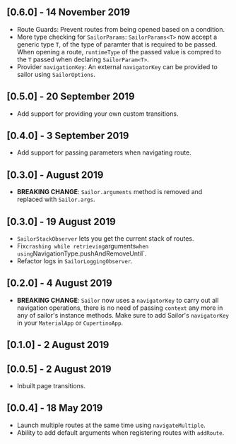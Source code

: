 ## [0.6.0] - 14 November 2019

- Route Guards: Prevent routes from being opened based on a condition.
- More type checking for `SailorParams`: `SailorParams<T>` now accept a generic type `T`, of the type of paramter that is required to be passed. When opening a route, `runtimeType` of the passed value is compred to the `T` passed when declaring `SailorParam<T>`.
- Provider `navigationKey`: An external `navigatorKey` can be provided to sailor using `SailorOptions`.

## [0.5.0] - 20 September 2019

- Add support for providing your own custom transitions.

## [0.4.0] - 3 September 2019

- Add support for passing parameters when navigating route.

## [0.3.0] - August 2019

- **BREAKING CHANGE**: `Sailor.arguments` method is removed and replaced with `Sailor.args`.

## [0.3.0] - 19 August 2019

- `SailorStackObserver` lets you get the current stack of routes.
- Fix`crashing while retrieving`arguments`when using`NavigationType.pushAndRemoveUntil`.
- Refactor logs in `SailorLoggingObserver`.

## [0.2.0] - 4 August 2019

- **BREAKING CHANGE**: `Sailor` now uses a `navigatorKey` to carry out all navigation operations, there is no need of passing `context` any more in any of sailor's instance methods. Make sure to add Sailor's `navigatorKey` in your `MaterialApp` or `CupertinoApp`.

## [0.1.0] - 2 August 2019

## [0.0.5] - 2 August 2019

- Inbuilt page transitions.

## [0.0.4] - 18 May 2019

- Launch multiple routes at the same time using `navigateMultiple`.
- Ability to add default arguments when registering routes with `addRoute`.
